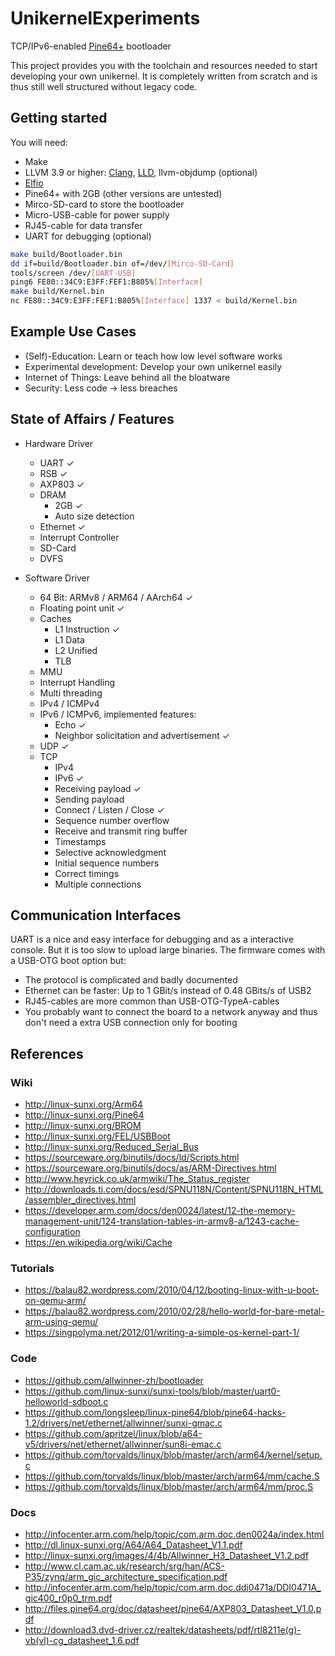 # UnikernelExperiments
TCP/IPv6-enabled [Pine64+](https://www.pine64.org/?product=pine-a64-board-2gb) bootloader

This project provides you with the toolchain and resources needed to start developing your own unikernel.
It is completely written from scratch and is thus still well structured without legacy code.


## Getting started

You will need:
- Make
- LLVM 3.9 or higher: [Clang](http://clang.llvm.org/get_started.html), [LLD](http://lld.llvm.org), llvm-objdump (optional)
- [Elfio](http://elfio.sourceforge.net)
- Pine64+ with 2GB (other versions are untested)
- Mirco-SD-card to store the bootloader
- Micro-USB-cable for power supply
- RJ45-cable for data transfer
- UART for debugging (optional)

```bash
make build/Bootloader.bin
dd if=build/Bootloader.bin of=/dev/[Mirco-SD-Card]
tools/screen /dev/[UART-USB]
ping6 FE80::34C9:E3FF:FEF1:B805%[Interface]
make build/Kernel.bin
nc FE80::34C9:E3FF:FEF1:B805%[Interface] 1337 < build/Kernel.bin
```


## Example Use Cases

- (Self)-Education: Learn or teach how low level software works
- Experimental development: Develop your own unikernel easily
- Internet of Things: Leave behind all the bloatware
- Security: Less code -> less breaches


## State of Affairs / Features

- Hardware Driver
    - UART ✓
    - RSB ✓
    - AXP803 ✓
    - DRAM
        - 2GB ✓
        - Auto size detection
    - Ethernet ✓
    - Interrupt Controller
    - SD-Card
    - DVFS

- Software Driver
    - 64 Bit: ARMv8 / ARM64 / AArch64 ✓
    - Floating point unit ✓
    - Caches
        - L1 Instruction ✓
        - L1 Data
        - L2 Unified
        - TLB
    - MMU
    - Interrupt Handling
    - Multi threading
    - IPv4 / ICMPv4
    - IPv6 / ICMPv6, implemented features:
        - Echo ✓
        - Neighbor solicitation and advertisement ✓
    - UDP ✓
    - TCP
        - IPv4
        - IPv6 ✓
        - Receiving payload ✓
        - Sending payload
        - Connect / Listen / Close ✓
        - Sequence number overflow
        - Receive and transmit ring buffer
        - Timestamps
        - Selective acknowledgment
        - Initial sequence numbers
        - Correct timings
        - Multiple connections


## Communication Interfaces

UART is a nice and easy interface for debugging and as a interactive console.
But it is too slow to upload large binaries.
The firmware comes with a USB-OTG boot option but:
- The protocol is complicated and badly documented
- Ethernet can be faster: Up to 1 GBit/s instead of 0.48 GBits/s of USB2
- RJ45-cables are more common than USB-OTG-TypeA-cables
- You probably want to connect the board to a network anyway and thus don't need a extra USB connection only for booting


## References

### Wiki
- http://linux-sunxi.org/Arm64
- http://linux-sunxi.org/Pine64
- http://linux-sunxi.org/BROM
- http://linux-sunxi.org/FEL/USBBoot
- http://linux-sunxi.org/Reduced_Serial_Bus
- https://sourceware.org/binutils/docs/ld/Scripts.html
- https://sourceware.org/binutils/docs/as/ARM-Directives.html
- http://www.heyrick.co.uk/armwiki/The_Status_register
- http://downloads.ti.com/docs/esd/SPNU118N/Content/SPNU118N_HTML/assembler_directives.html
- https://developer.arm.com/docs/den0024/latest/12-the-memory-management-unit/124-translation-tables-in-armv8-a/1243-cache-configuration
- https://en.wikipedia.org/wiki/Cache

### Tutorials
- https://balau82.wordpress.com/2010/04/12/booting-linux-with-u-boot-on-qemu-arm/
- https://balau82.wordpress.com/2010/02/28/hello-world-for-bare-metal-arm-using-qemu/
- https://singpolyma.net/2012/01/writing-a-simple-os-kernel-part-1/

### Code
- https://github.com/allwinner-zh/bootloader
- https://github.com/linux-sunxi/sunxi-tools/blob/master/uart0-helloworld-sdboot.c
- https://github.com/longsleep/linux-pine64/blob/pine64-hacks-1.2/drivers/net/ethernet/allwinner/sunxi-gmac.c
- https://github.com/apritzel/linux/blob/a64-v5/drivers/net/ethernet/allwinner/sun8i-emac.c
- https://github.com/torvalds/linux/blob/master/arch/arm64/kernel/setup.c
- https://github.com/torvalds/linux/blob/master/arch/arm64/mm/cache.S
- https://github.com/torvalds/linux/blob/master/arch/arm64/mm/proc.S

### Docs
- http://infocenter.arm.com/help/topic/com.arm.doc.den0024a/index.html
- http://dl.linux-sunxi.org/A64/A64_Datasheet_V1.1.pdf
- http://linux-sunxi.org/images/4/4b/Allwinner_H3_Datasheet_V1.2.pdf
- http://www.cl.cam.ac.uk/research/srg/han/ACS-P35/zynq/arm_gic_architecture_specification.pdf
- http://infocenter.arm.com/help/topic/com.arm.doc.ddi0471a/DDI0471A_gic400_r0p0_trm.pdf
- http://files.pine64.org/doc/datasheet/pine64/AXP803_Datasheet_V1.0.pdf
- http://download3.dvd-driver.cz/realtek/datasheets/pdf/rtl8211e(g)-vb(vl)-cg_datasheet_1.6.pdf
